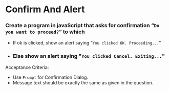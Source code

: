 # Confirm And Alert

### Create a program in javaScript that asks for confirmation “`Do you want to proceed?`” to which

- If ok is clicked, show an alert saying “`You clicked OK. Proceeding...`”
- ### Else show an alert saying "`You clicked Cancel. Exiting...`"

Acceptance Criteria:

- Use `Prompt` for Confirmation Dialog.
- Message text should be exactly the same as given in the question.

